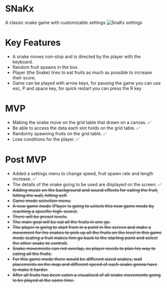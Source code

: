 

# SNaKx
A classic snake game with customizable settings
![SnaKx settings](https://imgur.com/a/ilTAf5i)


# Key Features
- A snake moves non-stop and is directed by the player with the keyboard.
- Random fruit spawns in the box.
- Player (the Snake) tries to eat fruits as much as possible to increase their score.
- Game can be played with arrow keys, for pausing the game you can use esc, P and space key, for quick restart you can press the R key
# MVP
- Making the snake move on the grid table that drawn on a canvas. :white_check_mark:
- Be able to access the data each slot holds on the grid table. :white_check_mark:
- Randomly spawning fruits on the grid table. :white_check_mark:
- Lose conditions for the player. :white_check_mark:
# Post MVP
- Added a settings menu to change speed, fruit spawn rate and length increase. :white_check_mark:
- The details of the snake going to be used are displayed on the screen. :white_check_mark:
- ~~Adding music on the background and sound effects for eating the fruit, hitting the wall, hitting self.~~
- ~~Game mode selection menu.~~
- ~~A new game mode (Player is going to unlock this new game mode by reaching a specific high-score).~~
- ~~There will be preset levels.~~
- ~~The main goal will be eat all the fruits in one go.~~
- ~~The player is going to start from in a point in the screen and make a movement for his snakes to pick up all the fruits on the level in this game mode (eating a fruit makes him go back to the starting point and select the other snake to control).~~
- ~~Snake movements can not overlap, so player needs to plan his way to eating all the fruits.~~
- ~~For this game mode there would be different sized snakes, wall placements on the map and different speed of each snake gonna have to make it harder.~~
- ~~After all fruits has been eaten a visualised of all snake movements going to be played at the same time.~~
